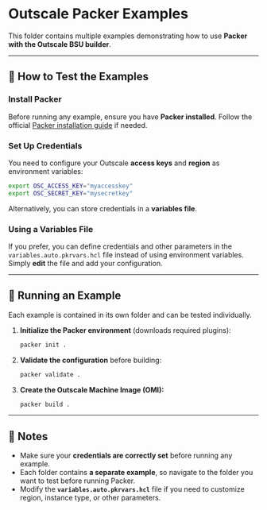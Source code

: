 # **Outscale Packer Examples**

This folder contains multiple examples demonstrating how to use **Packer with the Outscale BSU builder**.

---

## **:pushpin: How to Test the Examples**

### **Install Packer**
Before running any example, ensure you have **Packer installed**. Follow the official [Packer installation guide](https://developer.hashicorp.com/packer/install) if needed.

### **Set Up Credentials**
You need to configure your Outscale **access keys** and **region** as environment variables:

```bash
export OSC_ACCESS_KEY="myaccesskey"
export OSC_SECRET_KEY="mysecretkey"
```

Alternatively, you can store credentials in a **variables file**.

### **Using a Variables File**
If you prefer, you can define credentials and other parameters in the `variables.auto.pkrvars.hcl` file instead of using environment variables. Simply **edit** the file and add your configuration.

---

## **:pushpin: Running an Example**
Each example is contained in its own folder and can be tested individually.

1. **Initialize the Packer environment** (downloads required plugins):
   ```bash
   packer init .
   ```
   
2. **Validate the configuration** before building:
   ```bash
   packer validate .
   ```
   
3. **Create the Outscale Machine Image (OMI):**
   ```bash
   packer build .
   ```

---

## **:pushpin: Notes**
- Make sure your **credentials are correctly set** before running any example.
- Each folder contains **a separate example**, so navigate to the folder you want to test before running Packer.
- Modify the **`variables.auto.pkrvars.hcl`** file if you need to customize region, instance type, or other parameters.